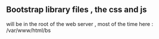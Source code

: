 
## Bootstrap library files , the css and js

will be in the root of the web server , most of the time here : /var/www/html/bs
